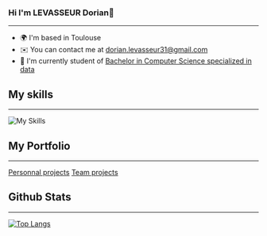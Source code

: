 ### Hi I'm LEVASSEUR Dorian👋
---

* 🌍  I'm based in Toulouse
* ✉️  You can contact me at [dorian.levasseur31@gmail.com](mailto:dorian.levasseur31@gmail.com)
* 🚀  I'm currently student of [Bachelor in Computer Science specialized in data](https://www.univ-tlse3.fr/but-specialite-informatique)

## My skills
---

![My Skills](https://skillicons.dev/icons?i=html,css,c,java,cpp)

## My Portfolio
---
[Personnal projects](https://mrmoi31.github.io/)
[Team projects](https://captainboulbi.github.io/)

## Github Stats
---
[![Top Langs](https://github-readme-stats.vercel.app/api/top-langs/?username=mrmoi31&layout=compact&theme=radical)](https://github.com/mrmoi31/github-readme-stats)
